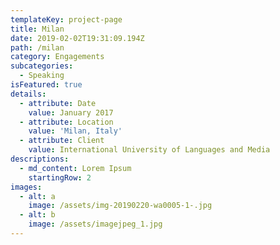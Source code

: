 ```yaml
---
templateKey: project-page
title: Milan
date: 2019-02-02T19:31:09.194Z
path: /milan
category: Engagements
subcategories:
  - Speaking
isFeatured: true
details:
  - attribute: Date
    value: January 2017
  - attribute: Location
    value: 'Milan, Italy'
  - attribute: Client
    value: International University of Languages and Media
descriptions:
  - md_content: Lorem Ipsum
    startingRow: 2
images:
  - alt: a
    image: /assets/img-20190220-wa0005-1-.jpg
  - alt: b
    image: /assets/imagejpeg_1.jpg
---
```


